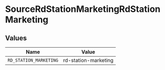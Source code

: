 # SourceRdStationMarketingRdStationMarketing


## Values

| Name                   | Value                  |
| ---------------------- | ---------------------- |
| `RD_STATION_MARKETING` | rd-station-marketing   |
